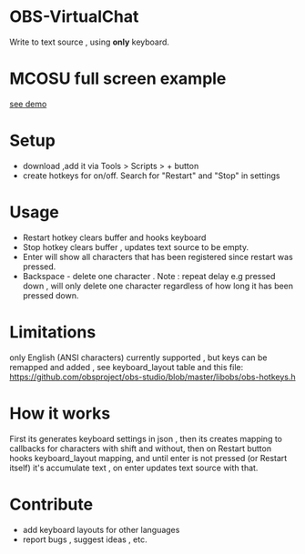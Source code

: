 # OBS-VirtualChat
Write to text source , using **only** keyboard.

# MCOSU full screen example
[see demo ](https://raw.githubusercontent.com/upgradeQ/OBS-VirtualChat/master/virtualchatdemo.webm)
# Setup

- download ,add it via Tools > Scripts > + button
- create hotkeys for on/off. Search for "Restart" and "Stop" in settings 

# Usage 

- Restart hotkey clears buffer and hooks keyboard
- Stop hotkey clears buffer , updates text source to be empty.
- Enter will show all characters that has been registered since restart was pressed. 
- Backspace - delete one character . Note : repeat delay e.g pressed down , will only delete one character regardless of how long it has been pressed down.

# Limitations

only English (ANSI characters) currently supported , but keys can be remapped and added , see
keyboard_layout table and this file:
https://github.com/obsproject/obs-studio/blob/master/libobs/obs-hotkeys.h

# How it works 
First its generates keyboard settings in json , then its creates mapping to callbacks
for characters with shift and without, then on Restart button hooks keyboard_layout mapping,
and until enter is not pressed (or Restart itself) it's accumulate text , on enter updates 
text source with that. 

# Contribute
- add keyboard layouts for other languages
- report bugs , suggest ideas , etc.
